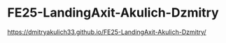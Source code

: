 # FE25-LandingAxit-Akulich-Dzmitry

https://dmitryakulich33.github.io/FE25-LandingAxit-Akulich-Dzmitry/
